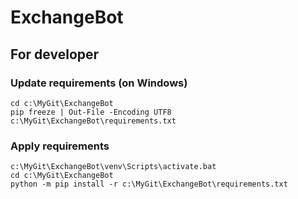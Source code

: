 # ExchangeBot

## For developer
### Update requirements (on Windows)
```commandline
cd c:\MyGit\ExchangeBot
pip freeze | Out-File -Encoding UTF8 c:\MyGit\ExchangeBot\requirements.txt
```
### Apply requirements
```commandline
c:\MyGit\ExchangeBot\venv\Scripts\activate.bat
cd c:\MyGit\ExchangeBot
python -m pip install -r c:\MyGit\ExchangeBot\requirements.txt
```
